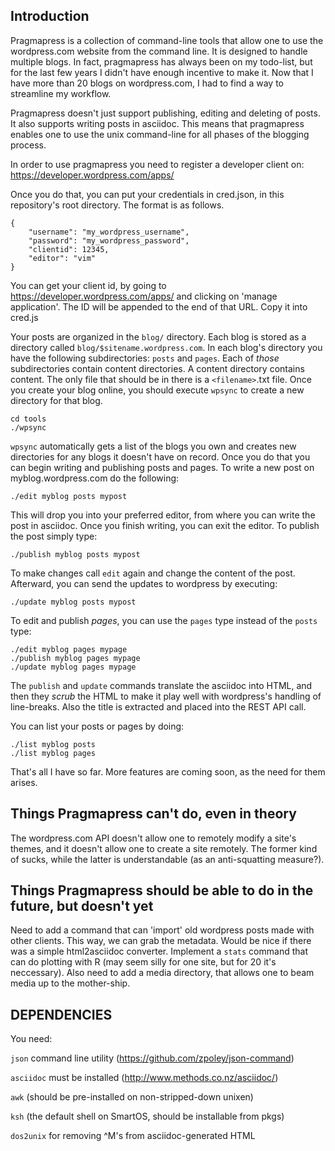 Introduction
------------

Pragmapress is a collection of command-line tools that allow one to use the
wordpress.com website from the command line. It is designed to handle multiple
blogs. In fact, pragmapress has always been on my todo-list, but for the last
few years I didn't have enough incentive to make it. Now that I have more than
20 blogs on wordpress.com, I had to find a way to streamline my workflow.

Pragmapress doesn't just support publishing, editing and deleting of posts. It
also supports writing posts in asciidoc. This means that pragmapress enables
one to use the unix command-line for all phases of the blogging process.

In order to use pragmapress you need to register a developer client on:
https://developer.wordpress.com/apps/

Once you do that, you can put your credentials in cred.json, in this
repository's root directory. The format is as follows.

	{
		"username": "my_wordpress_username",
		"password": "my_wordpress_password",
		"clientid": 12345,
		"editor": "vim"
	}

You can get your client id, by going to https://developer.wordpress.com/apps/
and clicking on 'manage application'. The ID will be appended to the end of
that URL. Copy it into cred.js

Your posts are organized in the `blog/` directory. Each blog is stored as a
directory called `blog/$sitename.wordpress.com`. In each blog's directory you
have the following subdirectories: `posts` and `pages`. Each of _those_
subdirectories contain content directories. A content directory contains
content. The only file that should be in there is a `<filename>`.txt file. Once
you create your blog online, you should execute `wpsync` to create a new
directory for that blog.

	cd tools
	./wpsync

`wpsync` automatically gets a list of the blogs you own and creates new
directories for any blogs it doesn't have on record. Once you do that you can
begin writing and publishing posts and pages. To write a new post on
myblog.wordpress.com do the following:

	./edit myblog posts mypost

This will drop you into your preferred editor, from where you can write the
post in asciidoc. Once you finish writing, you can exit the editor. To publish
the post simply type:

	./publish myblog posts mypost

To make changes call `edit` again and change the content of the post.
Afterward, you can send the updates to wordpress by executing:

	./update myblog posts mypost

To edit and publish _pages_, you can use the `pages` type instead of the
`posts` type:

	./edit myblog pages mypage
	./publish myblog pages mypage
	./update myblog pages mypage

The `publish` and `update` commands translate the asciidoc into HTML, and then
they _scrub_ the HTML to make it play well with wordpress's handling of
line-breaks. Also the title is extracted and placed into the REST API call.

You can list your posts or pages by doing:

	./list myblog posts
	./list myblog pages

That's all I have so far. More features are coming soon, as the need for them
arises.

Things Pragmapress can't do, even in theory
-------------------------------------------

The wordpress.com API doesn't allow one to remotely modify a site's themes, and
it doesn't allow one to create a site remotely. The former kind of sucks, while
the latter is understandable (as an anti-squatting measure?).

Things Pragmapress should be able to do in the future, but doesn't yet
----------------------------------------------------------------------

Need to add a command that can 'import' old wordpress posts made with other
clients. This way, we can grab the metadata. Would be nice if there was a
simple html2asciidoc converter. Implement a `stats` command that can do
plotting with R (may seem silly for one site, but for 20 it's neccessary). Also
need to add a media directory, that allows one to beam media up to the
mother-ship.


DEPENDENCIES
------------

You need:

`json` command line utility (https://github.com/zpoley/json-command)

`asciidoc` must be installed (http://www.methods.co.nz/asciidoc/)

`awk` (should be pre-installed on non-stripped-down unixen)

`ksh` (the default shell on SmartOS, should be installable from pkgs)

`dos2unix` for removing ^M's from asciidoc-generated HTML
